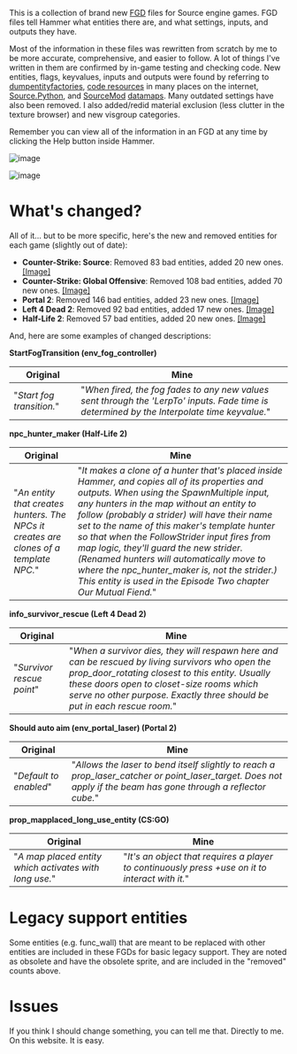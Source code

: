 This is a collection of brand new [FGD](https://developer.valvesoftware.com/wiki/FGD) files for Source engine games. FGD files tell Hammer what entities there are, and what settings, inputs, and outputs they have.

Most of the information in these files was rewritten from scratch by me to be more accurate, comprehensive, and easier to follow. A lot of things I've written in them are confirmed by in-game testing and checking code. New entities, flags, keyvalues, inputs and outputs were found by referring to [dumpentityfactories](https://developer.valvesoftware.com/wiki/Dumpentityfactories), [code resources](https://github.com/ValveSoftware/source-sdk-2013/) in many places on the internet, [Source.Python](http://wiki.sourcepython.com/), and [SourceMod](https://www.sourcemod.net/about.php) [datamaps](https://drive.google.com/drive/folders/12x4noWQ3YFAyv-TDUPzOyh8cq1z1yOYU?usp=sharing). Many outdated settings have also been removed. I also added/redid material exclusion (less clutter in the texture browser) and new visgroup categories.

Remember you can view all of the information in an FGD at any time by clicking the Help button inside Hammer.

![image](https://user-images.githubusercontent.com/39359267/120943117-9474cd00-c6f2-11eb-81eb-7c82ee4adb80.png)

![image](https://user-images.githubusercontent.com/39359267/120943126-a48cac80-c6f2-11eb-85bd-13a209c362a7.png)


# What's changed?
All of it... but to be more specific, here's the new and removed entities for each game (slightly out of date):

* **Counter-Strike: Source**: Removed 83 bad entities, added 20 new ones. [[Image]](https://user-images.githubusercontent.com/39359267/121004992-f0703d80-c754-11eb-8d35-1a8532c4dfc4.png)
* **Counter-Strike: Global Offensive**: Removed 108 bad entities, added 70 new ones. [[Image]](https://user-images.githubusercontent.com/39359267/121006492-92445a00-c756-11eb-9bbc-354011960686.png)
* **Portal 2**: Removed 146 bad entities, added 23 new ones. [[Image]](https://user-images.githubusercontent.com/39359267/121007390-9b81f680-c757-11eb-9ef4-5a202b30f736.png)
* **Left 4 Dead 2**: Removed 92 bad entities, added 17 new ones. [[Image]](https://user-images.githubusercontent.com/39359267/121008617-cd478d00-c758-11eb-9a11-1f14aa389d9e.png)
* **Half-Life 2**: Removed 57 bad entities, added 20 new ones. [[Image]](https://user-images.githubusercontent.com/39359267/121017347-cd4c8a80-c762-11eb-952d-b399ad4b3777.png)

And, here are some examples of changed descriptions:

**StartFogTransition (env_fog_controller)**

Original|Mine
--|--
"*Start fog transition.*" | "*When fired, the fog fades to any new values sent through the 'LerpTo' inputs. Fade time is determined by the Interpolate time keyvalue.*"

**npc_hunter_maker (Half-Life 2)**

Original|Mine
--|--
"*An entity that creates hunters. The NPCs it creates are clones of a template NPC.*" | "*It makes a clone of a hunter that's placed inside Hammer, and copies all of its properties and outputs. When using the SpawnMultiple input, any hunters in the map without an entity to follow (probably a strider) will have their name set to the name of this maker's template hunter so that when the FollowStrider input fires from map logic, they'll guard the new strider. (Renamed hunters will automatically move to where the npc_hunter_maker is, not the strider.) This entity is used in the Episode Two chapter Our Mutual Fiend.*"

**info_survivor_rescue (Left 4 Dead 2)**

Original|Mine
--|--
"*Survivor rescue point*" | "*When a survivor dies, they will respawn here and can be rescued by living survivors who open the prop_door_rotating closest to this entity. Usually these doors open to closet-size rooms which serve no other purpose. Exactly three should be put in each rescue room.*"

**Should auto aim (env_portal_laser) (Portal 2)**

Original|Mine
--|--
"*Default to enabled*" | "*Allows the laser to bend itself slightly to reach a prop_laser_catcher or point_laser_target. Does not apply if the beam has gone through a reflector cube.*"

**prop_mapplaced_long_use_entity (CS:GO)**

Original|Mine
--|--
"*A map placed entity which activates with long use.*" | "*It's an object that requires a player to continuously press +use on it to interact with it.*"

# Legacy support entities
Some entities (e.g. func_wall) that are meant to be replaced with other entities are included in these FGDs for basic legacy support. They are noted as obsolete and have the obsolete sprite, and are included in the "removed" counts above.

# Issues
If you think I should change something, you can tell me that. Directly to me. On this website. It is easy.
